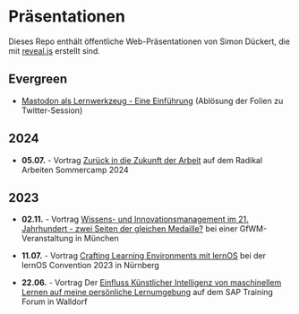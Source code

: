 # Präsentationen

Dieses Repo enthält öffentliche Web-Präsentationen von Simon Dückert, die mit [reveal.js](https://revealjs.com/) erstellt sind.

## Evergreen

- [Mastodon als Lernwerkzeug - Eine Einführung](https://simondueckert.github.io/presentations/mastodon-intro/) (Ablösung der Folien zu Twitter-Session)

## 2024

- **05.07.** - Vortrag [Zurück in die Zukunft der Arbeit](https://simondueckert.github.io/presentations/rasc24/) auf dem Radikal Arbeiten Sommercamp 2024

## 2023

- **02.11.** - Vortrag [Wissens- und Innovationsmanagement im 21. Jahrhundert - zwei Seiten der gleichen Medaille?](https://simondueckert.github.io/presentations/hss-innovation23/) bei einer GfWM-Veranstaltung in München

- **11.07.** - Vortrag [Crafting Learning Environments mit lernOS](https://simondueckert.github.io/presentations/loscon23/) bei der lernOS Convention 2023 in Nürnberg

- **22.06.** - Vortrag Der [Einfluss Künstlicher Intelligenz von maschinellem Lernen auf meine persönliche Lernumgebung](https://simondueckert.github.io/presentations/saptf23/) auf dem SAP Training Forum in Walldorf